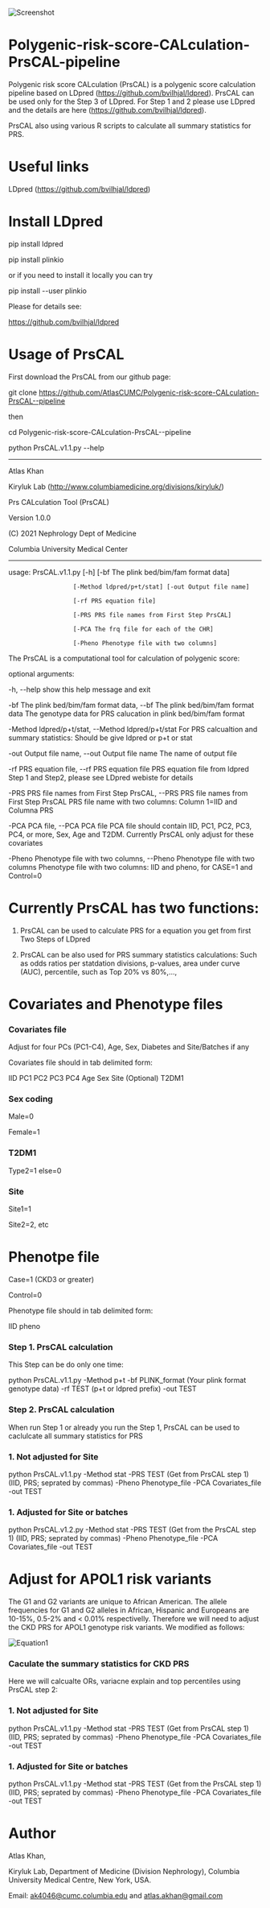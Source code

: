![Screenshot](KKLAB.png)

# Polygenic-risk-score-CALculation-PrsCAL-pipeline

Polygenic risk score CALculation (PrsCAL) is a polygenic score calculation pipeline based on LDpred (https://github.com/bvilhjal/ldpred). PrsCAL can be used only for the Step 3 of LDpred. For Step 1 and 2 please use LDpred and the details are here (https://github.com/bvilhjal/ldpred).

PrsCAL also using various R scripts to calculate all summary statistics for PRS.

# Useful links

LDpred (https://github.com/bvilhjal/ldpred)

# Install LDpred

pip install ldpred

pip install plinkio

or if you need to install it locally you can try

pip install --user plinkio

Please for details see:

https://github.com/bvilhjal/ldpred

# Usage of PrsCAL

First download the PrsCAL from our github page:

git clone https://github.com/AtlasCUMC/Polygenic-risk-score-CALculation-PrsCAL--pipeline

then 

cd Polygenic-risk-score-CALculation-PrsCAL--pipeline

python PrsCAL.v1.1.py --help 

********************************************************************* 

Atlas Khan

Kiryluk Lab (http://www.columbiamedicine.org/divisions/kiryluk/) 

Prs CALculation Tool (PrsCAL)

Version 1.0.0 

(C) 2021 Nephrology Dept of Medicine 

Columbia University Medical Center

*********************************************************************
usage: PrsCAL.v1.1.py [-h] [-bf The plink bed/bim/fam format data]

                      [-Method ldpred/p+t/stat] [-out Output file name]
                      
                      [-rf PRS equation file]
                      
                      [-PRS PRS file names from First Step PrsCAL]
                      
                      [-PCA The frq file for each of the CHR]
                      
                      [-Pheno Phenotype file with two columns]

The PrsCAL is a computational tool for calculation of polygenic score:

optional arguments:

  -h, --help            show this help message and exit
  
  -bf The plink bed/bim/fam format data, --bf The plink bed/bim/fam format data
                        The genotype data for PRS calucation in plink
                        bed/bim/fam format
                        
  -Method ldpred/p+t/stat, --Method ldpred/p+t/stat
                        For PRS calcualtion and summary statistics: Should be
                        give ldpred or p+t or stat
                        
  -out Output file name, --out Output file name
                        The name of output file
                        
  -rf PRS equation file, --rf PRS equation file
                        PRS equation file from ldpred Step 1 and Step2, please
                        see LDpred webiste for details
                        
  -PRS PRS file names from First Step PrsCAL, --PRS PRS file names from First Step PrsCAL
                        PRS file name with two columns: Column 1=IID and
                        Columna PRS
                        
-PCA PCA file, --PCA PCA file
                        PCA file should contain IID, PC1, PC2, PC3, PC4, or
                        more, Sex, Age and T2DM. Currently PrsCAL only adjust
                        for these covariates
                        
  -Pheno Phenotype file with two columns, --Pheno Phenotype file with two columns
                        Phenotype file with two columns: IID and pheno, for
                        CASE=1 and Control=0

                        

# Currently PrsCAL has two functions:

1. PrsCAL can be used to calculate PRS for a equation you get from first Two Steps of LDpred

2. PrsCAL can be also used for PRS summary statistics calculations: Such as odds ratios per statdation divisions, p-values, area under curve (AUC), percentile, such as Top 20% vs 80%,...,

# Covariates and Phenotype files

### Covariates file
Adjust for four PCs (PC1-C4), Age, Sex, Diabetes and Site/Batches if any

Covariates file should in tab delimited form:

IID PC1 PC2 PC3 PC4 Age Sex Site (Optional) T2DM1

### Sex coding

Male=0

Female=1

### T2DM1
Type2=1
else=0

### Site

Site1=1

Site2=2, etc


# Phenotpe file
Case=1 (CKD3 or greater)

Control=0

Phenotype file should in tab delimited form:

IID pheno

### Step 1. PrsCAL calculation 

This Step can be do only one time:

python PrsCAL.v1.1.py  -Method p+t -bf PLINK_format (Your plink format genotype data) -rf TEST (p+t or ldpred prefix) -out TEST

### Step 2. PrsCAL calculation

When run Step 1 or already you run the Step 1, PrsCAL can be used to caclulcate all summary statistics for PRS

### 1. Not adjusted for Site

python PrsCAL.v1.1.py  -Method stat -PRS TEST (Get from PrsCAL step 1) (IID, PRS; seprated by commas) -Pheno Phenotype_file -PCA Covariates_file -out TEST

### 1. Adjusted for Site or batches

python PrsCAL.v1.2.py -Method stat -PRS TEST (Get from the PrsCAL step 1) (IID, PRS; seprated by commas) -Pheno Phenotype_file -PCA Covariates_file -out TEST


# Adjust for APOL1 risk variants

The G1 and G2 variants are unique to African American. The allele frequencies for G1 and G2 alleles in African, Hispanic and Europeans are 10-15%, 0.5-2% and < 0.01% respectivelly. Therefore we will need to adjust the CKD PRS for APOL1 genotype risk variants. We modified as follows: 

![Equation1](https://user-images.githubusercontent.com/19254078/115612878-c0123400-a2b9-11eb-8d14-63c14dc93d77.png)


### Caculate the summary statistics for CKD PRS

Here we will calcualte ORs, variacne explain and top percentiles using PrsCAL step 2: 

### 1. Not adjusted for Site

python PrsCAL.v1.1.py  -Method stat -PRS TEST (Get from PrsCAL step 1) (IID, PRS; seprated by commas) -Pheno Phenotype_file -PCA Covariates_file -out TEST

### 1. Adjusted for Site or batches

python PrsCAL.v1.1.py -Method stat -PRS TEST (Get from the PrsCAL step 1) (IID, PRS; seprated by commas) -Pheno Phenotype_file -PCA Covariates_file -out TEST

# Author

Atlas Khan, 

Kiryluk Lab, Department of Medicine (Division Nephrology), Columbia University Medical Centre, New York, USA.

Email: ak4046@cumc.columbia.edu and atlas.akhan@gmail.com

